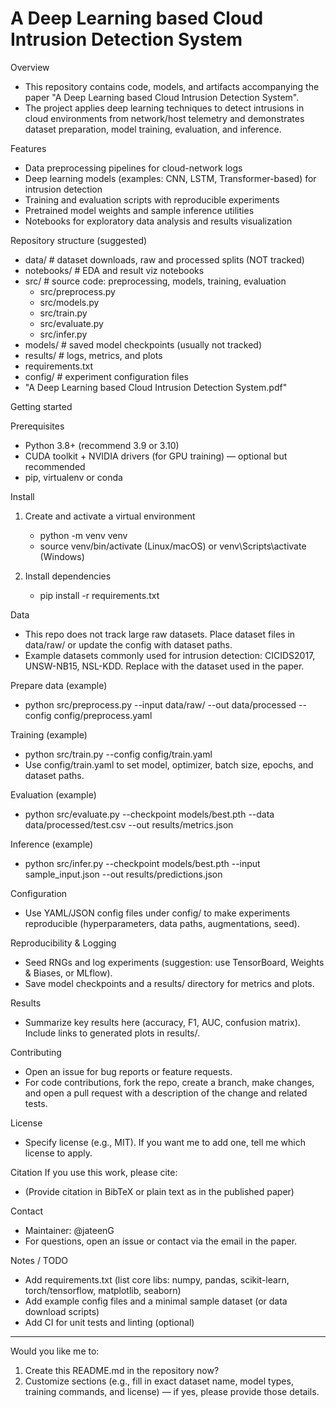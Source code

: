 # A Deep Learning based Cloud Intrusion Detection System

Overview
- This repository contains code, models, and artifacts accompanying the paper "A Deep Learning based Cloud Intrusion Detection System".
- The project applies deep learning techniques to detect intrusions in cloud environments from network/host telemetry and demonstrates dataset preparation, model training, evaluation, and inference.

Features
- Data preprocessing pipelines for cloud-network logs
- Deep learning models (examples: CNN, LSTM, Transformer-based) for intrusion detection
- Training and evaluation scripts with reproducible experiments
- Pretrained model weights and sample inference utilities
- Notebooks for exploratory data analysis and results visualization

Repository structure (suggested)
- data/                 # dataset downloads, raw and processed splits (NOT tracked)
- notebooks/            # EDA and result viz notebooks
- src/                  # source code: preprocessing, models, training, evaluation
  - src/preprocess.py
  - src/models.py
  - src/train.py
  - src/evaluate.py
  - src/infer.py
- models/               # saved model checkpoints (usually not tracked)
- results/              # logs, metrics, and plots
- requirements.txt
- config/               # experiment configuration files
- "A Deep Learning based Cloud Intrusion Detection System.pdf"

Getting started

Prerequisites
- Python 3.8+ (recommend 3.9 or 3.10)
- CUDA toolkit + NVIDIA drivers (for GPU training) — optional but recommended
- pip, virtualenv or conda

Install
1. Create and activate a virtual environment
   - python -m venv venv
   - source venv/bin/activate  (Linux/macOS) or venv\Scripts\activate (Windows)

2. Install dependencies
   - pip install -r requirements.txt

Data
- This repo does not track large raw datasets. Place dataset files in data/raw/ or update the config with dataset paths.
- Example datasets commonly used for intrusion detection: CICIDS2017, UNSW-NB15, NSL-KDD. Replace with the dataset used in the paper.

Prepare data (example)
- python src/preprocess.py --input data/raw/<your-dataset> --out data/processed --config config/preprocess.yaml

Training (example)
- python src/train.py --config config/train.yaml
- Use config/train.yaml to set model, optimizer, batch size, epochs, and dataset paths.

Evaluation (example)
- python src/evaluate.py --checkpoint models/best.pth --data data/processed/test.csv --out results/metrics.json

Inference (example)
- python src/infer.py --checkpoint models/best.pth --input sample_input.json --out results/predictions.json

Configuration
- Use YAML/JSON config files under config/ to make experiments reproducible (hyperparameters, data paths, augmentations, seed).

Reproducibility & Logging
- Seed RNGs and log experiments (suggestion: use TensorBoard, Weights & Biases, or MLflow).
- Save model checkpoints and a results/ directory for metrics and plots.

Results
- Summarize key results here (accuracy, F1, AUC, confusion matrix). Include links to generated plots in results/.

Contributing
- Open an issue for bug reports or feature requests.
- For code contributions, fork the repo, create a branch, make changes, and open a pull request with a description of the change and related tests.

License
- Specify license (e.g., MIT). If you want me to add one, tell me which license to apply.

Citation
If you use this work, please cite:
- (Provide citation in BibTeX or plain text as in the published paper)

Contact
- Maintainer: @jateenG
- For questions, open an issue or contact via the email in the paper.

Notes / TODO
- Add requirements.txt (list core libs: numpy, pandas, scikit-learn, torch/tensorflow, matplotlib, seaborn)
- Add example config files and a minimal sample dataset (or data download scripts)
- Add CI for unit tests and linting (optional)

---

Would you like me to:
1) Create this README.md in the repository now?  
2) Customize sections (e.g., fill in exact dataset name, model types, training commands, and license) — if yes, please provide those details.
